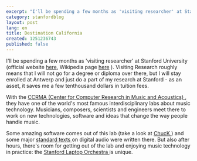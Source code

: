 ```yaml
---
excerpt: "I'll be spending a few months as 'visiting researcher' at Stanford University"
category: stanfordblog
layout: post
lang: en
title: Destination California
created: 1251236743
published: false
---
```

I'll be spending a few months as 'visiting researcher' at Stanford University (official website <a href="http://www.stanford.edu/" target="_blank"> here</a>, Wikipedia page <a href="http://en.wikipedia.org/wiki/Stanford_University" target="_blank"> here</a> ). Visiting Research roughly means that I will not go for a degree or diploma over there, but I will stay enrolled at Antwerp and just do a part of my research at Stanford - as an asset, it saves me a few tenthousand dollars in tuition fees.

With the <a href="http://ccrma.stanford.edu/" target="_blank"> CCRMA (Center for Computer Research in Music and Acoustics) </a>, they have one of the world's most famous interdisciplinary labs about music technology. Musicians, composers, scientists and engineers meet there to work on new technologies, software and ideas that change the way people handle music.

Some amazing software comes out of this lab (take a look at <a href="http://chuck.cs.princeton.edu/" target="_blank"> ChucK </a>) and some major <a href="http://ccrma.stanford.edu/~jos/pubs.html" target="_blank"> standard texts </a> on digital audio were written there. But also after hours, there's room for getting out of the lab and enjoying music technology in practice: the <a href="http://slork.stanford.edu/" target="_blank"> Stanford Laptop Orchestra </a> is unique.
